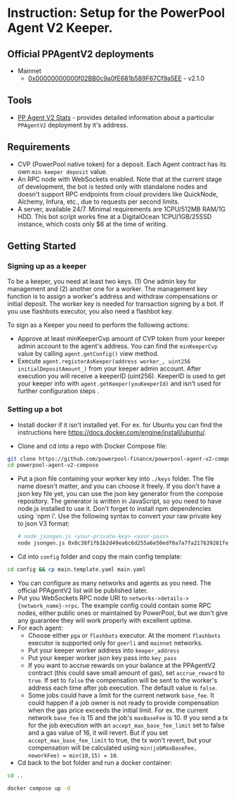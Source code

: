 # Instruction: Setup for the PowerPool Agent V2 Keeper.

## Official PPAgentV2 deployments

* Mainnet
  * <a href="https://etherscan.io/address/0x00000000000f02BB0c9a0fE681b589F67Cf9a5EE" target="_blank">0x00000000000f02BB0c9a0fE681b589F67Cf9a5EE</a> - v2.1.0

## Tools

* <a href="https://eloquent-dragon-d4e0f5.netlify.app/" target="_blank">PP Agent V2 Stats</a> - provides detailed information about a particular `PPAgentV2` deployment by it's address.

## Requirements

* CVP (PowerPool native token) for a deposit. Each Agent contract has its own `min keeper deposit` value.
* An RPC node with WebSockets enabled. Note that at the current stage of development, the bot is tested only with standalone nodes and doesn't support RPC endpoints from cloud providers like QuickNode, Alchemy, Infura, etc., due to requests per second limits.
* A server, available 24/7. Minimal requirements are 1CPU/512MB RAM/1G HDD. This bot script works fine at a DigitalOcean 1CPU/1GB/25SSD instance, which costs only $6 at the time of writing.


## Getting Started

### Signing up as a keeper

To be a keeper, you need at least two keys. (1) One admin key for management and (2) another one for a worker. The management key function is to assign a worker's address and withdraw compensations or initial deposit. The worker key is needed for transaction signing by a bot. If you use flashbots executor, you also need a flashbot key.

To sign as a Keeper you need to perform the following actions:

* Approve at least  minKeeperCvp  amount of CVP token from your keeper admin account to the agent's address. You can find the `minKeeperCvp` value by calling `agent.getConfig()` view method.
* Execute `agent.registerAsKeeper(address worker_, uint256 initialDepositAmount_)` from your keeper admin account. After execution you will receive a keeperID (uint256). KeeperID is used to get your keeper info with `agent.getKeeper(youKeeperId)` and isn't used for further configuration steps .

### Setting up a bot
* Install docker if it isn't installed yet. For ex. for Ubuntu you can find the instructions here https://docs.docker.com/engine/install/ubuntu/.

* Clone and cd into a repo with Docker Compose file:

```sh
git clone https://github.com/powerpool-finance/powerpool-agent-v2-compose
cd powerpool-agent-v2-compose
```

* Put a json file containing your worker key into `./keys` folder. The file name doesn't matter, and you can choose it freely. If you don't have a json key file yet, you can use the json key generator from the compose repository. The generator is written in JavaScript, so you need to have node.js installed to use it. Don't forget to install npm dependencies using `npm i'. Use the following syntax to convert your raw private key to json V3 format:
  ```sh
  # node jsongen.js <your-private-key> <your-pass>
  node jsongen.js 0x0c38f1fb1b2d49ea6c6d255a6e50edf0a7a7fa217639281fe1b24a96efc16995 myPass
  ```
* Cd into `config` folder and copy the main config template:

```sh
cd config && cp main.template.yaml main.yaml
```

* You can configure as many networks and agents as you need. The official PPAgentV2 list will be published later.
* Put you WebSockets RPC node URI to `networks->details->{network_name}->rpc`. The example config could contain some RPC nodes, either public ones or maintained by PowerPool, but we don't give any guarantee they will work properly with excellent uptime.
* For each agent:
    * Choose either `pga` or `flashbots` executor. At the moment `flashbots` executor is supported only for `goerli` and `mainnet` networks.
    * Put your keeper worker address into `keeper_address`
    * Put your keeper worker json key pass into `key_pass`
    * If you want to accrue rewards on your balance at the PPAgentV2 contract (this could save small amount of gas), set `accrue_reward` to `true`. If set to `false` the compensation will be sent to the worker's address each time after job execution. The default value is `false`.
    * Some jobs could have a limit for the current network `base_fee`. It could happen if a job owner is not ready to provide compensation when the gas price exceeds the initial limit. For ex. the current network `base_fee` is 15 and the job's `maxBaseFee` is 10. If you send a tx for the job execution with an `accept_max_base_fee_limit` set to false and a gas value of 16, it will revert. But if you set `accept_max_base_fee_limit` to true, the tx won't revert, but your compensation will be calculated using `min(jobMaxBaseFee, neworkFee) = min(10,15) = 10`.
* Cd back to the bot folder and run a docker container:
```sh
cd ..
```

```sh
docker compose up -d
```
